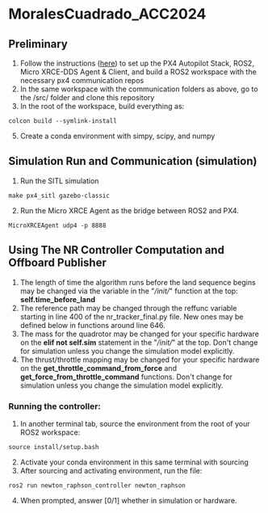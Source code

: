 # MoralesCuadrado_ACC2024

## Preliminary
1. Follow the instructions ([here](https://docs.px4.io/main/en/ros/ros2_comm.html)) to set up the PX4 Autopilot Stack, ROS2, Micro XRCE-DDS Agent & Client, and build a ROS2 workspace with the necessary px4 communication repos
2. In the same workspace with the communication folders as above, go to the /src/ folder and clone this repository
3. In the root of the workspace, build everything as:
```
colcon build --symlink-install
```
5. Create a conda environment with simpy, scipy, and numpy

## Simulation Run and Communication (simulation)
1. Run the SITL simulation
```
make px4_sitl gazebo-classic
```
2. Run the Micro XRCE Agent as the bridge between ROS2 and PX4.
```
MicroXRCEAgent udp4 -p 8888
```


## Using The NR Controller Computation and Offboard Publisher
1. The length of time the algorithm runs before the land sequence begins may be changed via the variable in the "_/_init_/_" function at the top:   **self.time_before_land**
2. The reference path may be changed through the reffunc variable starting in line 400 of the nr_tracker_final.py file. New ones may be defined below in functions around line 646.
3. The mass for the quadrotor may be changed for your specific hardware on the **elif not self.sim** statement in the "_/_init_/_" at the top. Don't change for simulation unless you change the simulation model explicitly.
4. The thrust/throttle mapping may be changed for your specific hardware on the **get_throttle_command_from_force** and **get_force_from_throttle_command** functions. Don't change for simulation unless you change the simulation model explicitly.

### Running the controller:
1. In another terminal tab, source the environment from the root of your ROS2 workspace: 
```
source install/setup.bash
```
2. Activate your conda environment in this same terminal with sourcing
3. After sourcing and activating environment, run the file:
```
ros2 run newton_raphson_controller newton_raphson
```
4. When prompted, answer [0/1] whether in simulation or hardware.
